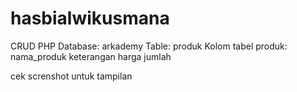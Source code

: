 # hasbialwikusmana
CRUD PHP 
Database: arkademy
Table: produk
Kolom tabel produk:
nama_produk
keterangan
harga
jumlah

cek screnshot untuk tampilan
